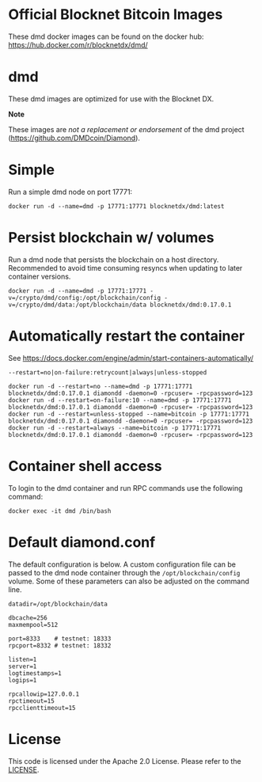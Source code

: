 Official Blocknet Bitcoin Images
=================================

These dmd docker images can be found on the docker hub: https://hub.docker.com/r/blocknetdx/dmd/

dmd
========

These dmd images are optimized for use with the Blocknet DX.

**Note**

These images are _not a replacement or endorsement_ of the dmd project (https://github.com/DMDcoin/Diamond).


Simple
======

Run a simple dmd node on port 17771:
```
docker run -d --name=dmd -p 17771:17771 blocknetdx/dmd:latest
```


Persist blockchain w/ volumes
=============================

Run a dmd node that persists the blockchain on a host directory. Recommended to avoid time consuming resyncs when updating to later container versions.
```
docker run -d --name=dmd -p 17771:17771 -v=/crypto/dmd/config:/opt/blockchain/config -v=/crypto/dmd/data:/opt/blockchain/data blocknetdx/dmd:0.17.0.1
```


Automatically restart the container
===================================

See https://docs.docker.com/engine/admin/start-containers-automatically/

`--restart=no|on-failure:retrycount|always|unless-stopped`

```
docker run -d --restart=no --name=dmd -p 17771:17771 blocknetdx/dmd:0.17.0.1 diamondd -daemon=0 -rpcuser= -rpcpassword=123
docker run -d --restart=on-failure:10 --name=dmd -p 17771:17771 blocknetdx/dmd:0.17.0.1 diamondd -daemon=0 -rpcuser= -rpcpassword=123
docker run -d --restart=unless-stopped --name=bitcoin -p 17771:17771 blocknetdx/dmd:0.17.0.1 diamondd -daemon=0 -rpcuser= -rpcpassword=123
docker run -d --restart=always --name=bitcoin -p 17771:17771 blocknetdx/dmd:0.17.0.1 diamondd -daemon=0 -rpcuser= -rpcpassword=123
```


Container shell access
======================

To login to the dmd container and run RPC commands use the following command:
```
docker exec -it dmd /bin/bash
```


Default diamond.conf
=====================

The default configuration is below. A custom configuration file can be passed to the dmd  node container through the `/opt/blockchain/config` volume. Some of these parameters can also be adjusted on the command line.
```
datadir=/opt/blockchain/data

dbcache=256
maxmempool=512

port=8333    # testnet: 18333
rpcport=8332 # testnet: 18332

listen=1
server=1
logtimestamps=1
logips=1

rpcallowip=127.0.0.1
rpctimeout=15
rpcclienttimeout=15
```


License
=======

This code is licensed under the Apache 2.0 License. Please refer to the [LICENSE](https://github.com/BlocknetDX/dockerimages/blob/master/LICENSE).
